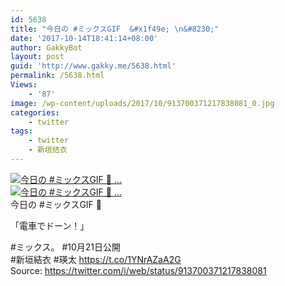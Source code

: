 ```yaml
---
id: 5638
title: "今日の #ミックスGIF  &#x1f49e; \n&#8230;"
date: '2017-10-14T18:41:14+08:00'
author: GakkyBot
layout: post
guid: 'http://www.gakky.me/5638.html'
permalink: /5638.html
Views:
    - '87'
image: /wp-content/uploads/2017/10/913700371217838081_0.jpg
categories:
    - twitter
tags:
    - twitter
    - 新垣结衣
---
```


[![今日の #ミックスGIF  💞 
...](http://www.yui-aragaki.org/wp-content/uploads/2017/10/913700371217838081_0.jpg)](http://www.yui-aragaki.org/wp-content/uploads/2017/10/913700371217838081_0.jpg)  
[![今日の #ミックスGIF  💞 
...](http://www.yui-aragaki.org/wp-content/uploads/2017/10/913700371217838081_1.jpg)](http://www.yui-aragaki.org/wp-content/uploads/2017/10/913700371217838081_1.jpg)  
今日の #ミックスGIF 💞

「電車でドーン！」

\#ミックス。 #10月21日公開  
\#新垣結衣 #瑛太 https://t.co/1YNrAZaA2G  
Source: <https://twitter.com/i/web/status/913700371217838081>